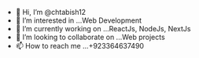 - 👋 Hi, I’m @chtabish12
- 👀 I’m interested in ...Web Development
- 🌱 I’m currently working on ...ReactJs, NodeJs, NextJs
- 💞️ I’m looking to collaborate on ...Web projects
- 📫 How to reach me ...+923364637490

<!---
chtabish12/chtabish12 is a ✨ special ✨ repository because its `README.md` (this file) appears on your GitHub profile.
You can click the Preview link to take a look at your changes.
--->
